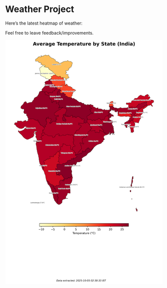# Weather Project

Here’s the latest heatmap of weather:

Feel free to leave feedback/improvements.

![India Heatmap](docs/assets/india_heatmap.png?v=E18AF3)
